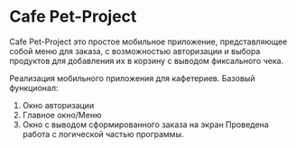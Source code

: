 # Cafe Pet-Project

Cafe Pet-Project это простое мобильное приложение, представляющее собой меню для заказа, с возможностью авторизации и выбора
продуктов для добавления их в корзину с выводом фиксального чека.

Реализация мобильного приложения для кафетериев.
Базовый функционал:
1. Окно авторизации
2. Главное окно/Меню
3. Окно с выводом сформированного заказа на экран
Проведена работа с логической частью программы. 
